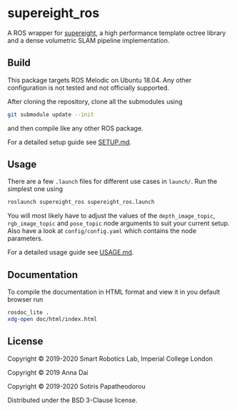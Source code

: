 # supereight_ros

A ROS wrapper for [supereight](https://github.com/emanuelev/supereight), a high
performance template octree library and a dense volumetric SLAM pipeline
implementation.



## Build

This package targets ROS Melodic on Ubuntu 18.04. Any other configuration is
not tested and not officially supported.

After cloning the repository, clone all the submodules using

``` bash
git submodule update --init
```

and then compile like any other ROS package.

For a detailed setup guide see [SETUP.md](SETUP.md).



## Usage

There are a few `.launch` files for different use cases in `launch/`. Run the
simplest one using

``` bash
roslaunch supereight_ros supereight_ros.launch
```

You will most likely have to adjust the values of the `depth_image_topic`,
`rgb_image_topic` and `pose_topic` node arguments to suit your current setup.
Also have a look at `config/config.yaml` which contains the node parameters.

For a detailed usage guide see [USAGE.md](USAGE.md).



## Documentation

To compile the documentation in HTML format and view it in you default browser
run

``` bash
rosdoc_lite .
xdg-open doc/html/index.html
```



## License

Copyright © 2019-2020 Smart Robotics Lab, Imperial College London

Copyright © 2019 Anna Dai

Copyright © 2019-2020 Sotiris Papatheodorou

Distributed under the BSD 3-Clause license.

